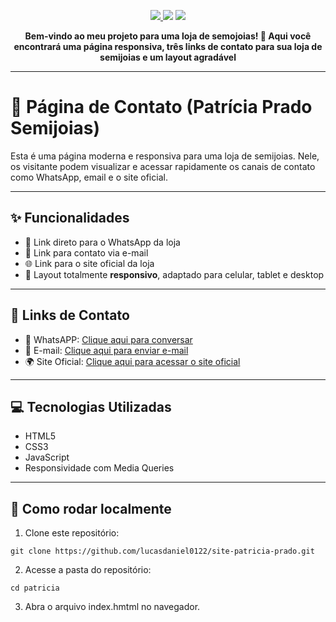 <p align="center">

<a href="https://www.patriciapradosemijoias.com.br/" target="__blank">
 <img src="https://img.shields.io/badge/Deploy-Vercel-black?style=for-the-badge&logo=vercel">
</a>
<img src="https://img.shields.io/badge/Feito%20com-HTML5%20%26%20CSS3-blue?style=for-the-badge&logo=html5">
  <img src="https://img.shields.io/badge/JavaScript-Ativo-yellow?style=for-the-badge&logo=javascript">
</p>


<p align="center">
<strong>Bem-vindo ao meu projeto para uma loja de semojoias! 💎 Aqui você encontrará uma página responsiva, três links de contato para sua loja de semijoias e um layout agradável</strong>

---

# 💎 Página de Contato (Patrícia Prado Semijoias)

Esta é uma página moderna e responsiva para uma loja de semijoias. Nele, os visitante podem visualizar e acessar rapidamente os canais de contato como WhatsApp, email e o site oficial.

---

## ✨ Funcionalidades

- 💬 Link direto para o WhatsApp da loja
- 📧 Link para contato via e-mail
- 🌐 Link para o site oficial da loja
- 📱 Layout totalmente **responsivo**, adaptado para celular, tablet e desktop

---

## 🔗 Links de Contato

- 📱 WhatsAPP: [Clique aqui para conversar](https://wa.me/message/DDJXKSH2S3E2H1)
- 📧 E-mail: [Clique aqui para enviar e-mail](mailto:patriciapradosemijoias18@gmail.com)
- 🌍 Site Oficial: [Clique aqui para acessar o site oficial](https://www.patriciapradosemijoias.com.br/)

---

## 💻 Tecnologias Utilizadas

- HTML5
- CSS3
- JavaScript
- Responsividade com Media Queries

---

## 🚀 Como rodar localmente

1. Clone este repositório:

``` 
git clone https://github.com/lucasdaniel0122/site-patricia-prado.git
```

2. Acesse a pasta do repositório:

```
cd patricia
```

3. Abra o arquivo index.hmtml no navegador.

